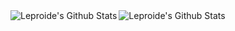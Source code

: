 <img align="left" alt="Leproide's Github Stats" src="https://github-readme-stats-git-master-leprechauns-projects-624f9105.vercel.app/api?username=Leproide&show_icons=true&hide_border=true&theme=transparent" />
<img align="left" alt="Leproide's Github Stats" src="https://github-readme-stats-git-master-leprechauns-projects-624f9105.vercel.app/api/top-langs/?username=Leproide&hide_progress=true" />
